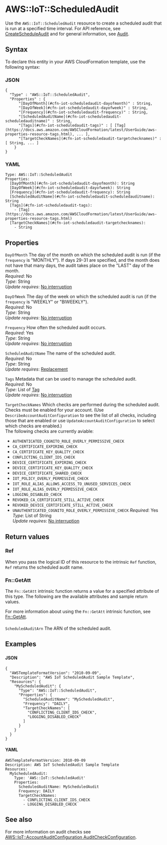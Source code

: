 # AWS::IoT::ScheduledAudit<a name="aws-resource-iot-scheduledaudit"></a>

Use the `AWS::IoT::ScheduledAudit` resource to create a scheduled audit that is run at a specified time interval\. For API reference, see [CreateScheduleAudit](https://docs.aws.amazon.com/iot/latest/apireference/API_CreateScheduledAudit.html) and for general information, see [Audit](https://docs.aws.amazon.com/iot/latest/developerguide/device-defender-audit.html)\.

## Syntax<a name="aws-resource-iot-scheduledaudit-syntax"></a>

To declare this entity in your AWS CloudFormation template, use the following syntax:

### JSON<a name="aws-resource-iot-scheduledaudit-syntax.json"></a>

```
{
  "Type" : "AWS::IoT::ScheduledAudit",
  "Properties" : {
      "[DayOfMonth](#cfn-iot-scheduledaudit-dayofmonth)" : String,
      "[DayOfWeek](#cfn-iot-scheduledaudit-dayofweek)" : String,
      "[Frequency](#cfn-iot-scheduledaudit-frequency)" : String,
      "[ScheduledAuditName](#cfn-iot-scheduledaudit-scheduledauditname)" : String,
      "[Tags](#cfn-iot-scheduledaudit-tags)" : [ [Tag](https://docs.aws.amazon.com/AWSCloudFormation/latest/UserGuide/aws-properties-resource-tags.html), ... ],
      "[TargetCheckNames](#cfn-iot-scheduledaudit-targetchecknames)" : [ String, ... ]
    }
}
```

### YAML<a name="aws-resource-iot-scheduledaudit-syntax.yaml"></a>

```
Type: AWS::IoT::ScheduledAudit
Properties: 
  [DayOfMonth](#cfn-iot-scheduledaudit-dayofmonth): String
  [DayOfWeek](#cfn-iot-scheduledaudit-dayofweek): String
  [Frequency](#cfn-iot-scheduledaudit-frequency): String
  [ScheduledAuditName](#cfn-iot-scheduledaudit-scheduledauditname): String
  [Tags](#cfn-iot-scheduledaudit-tags): 
    - [Tag](https://docs.aws.amazon.com/AWSCloudFormation/latest/UserGuide/aws-properties-resource-tags.html)
  [TargetCheckNames](#cfn-iot-scheduledaudit-targetchecknames): 
    - String
```

## Properties<a name="aws-resource-iot-scheduledaudit-properties"></a>

`DayOfMonth`  <a name="cfn-iot-scheduledaudit-dayofmonth"></a>
The day of the month on which the scheduled audit is run \(if the `frequency` is "MONTHLY"\)\. If days 29\-31 are specified, and the month does not have that many days, the audit takes place on the "LAST" day of the month\.  
*Required*: No  
*Type*: String  
*Update requires*: [No interruption](https://docs.aws.amazon.com/AWSCloudFormation/latest/UserGuide/using-cfn-updating-stacks-update-behaviors.html#update-no-interrupt)

`DayOfWeek`  <a name="cfn-iot-scheduledaudit-dayofweek"></a>
The day of the week on which the scheduled audit is run \(if the `frequency` is "WEEKLY" or "BIWEEKLY"\)\.  
*Required*: No  
*Type*: String  
*Update requires*: [No interruption](https://docs.aws.amazon.com/AWSCloudFormation/latest/UserGuide/using-cfn-updating-stacks-update-behaviors.html#update-no-interrupt)

`Frequency`  <a name="cfn-iot-scheduledaudit-frequency"></a>
How often the scheduled audit occurs\.  
*Required*: Yes  
*Type*: String  
*Update requires*: [No interruption](https://docs.aws.amazon.com/AWSCloudFormation/latest/UserGuide/using-cfn-updating-stacks-update-behaviors.html#update-no-interrupt)

`ScheduledAuditName`  <a name="cfn-iot-scheduledaudit-scheduledauditname"></a>
The name of the scheduled audit\.  
*Required*: No  
*Type*: String  
*Update requires*: [Replacement](https://docs.aws.amazon.com/AWSCloudFormation/latest/UserGuide/using-cfn-updating-stacks-update-behaviors.html#update-replacement)

`Tags`  <a name="cfn-iot-scheduledaudit-tags"></a>
Metadata that can be used to manage the scheduled audit\.  
*Required*: No  
*Type*: List of [Tag](https://docs.aws.amazon.com/AWSCloudFormation/latest/UserGuide/aws-properties-resource-tags.html)  
*Update requires*: [No interruption](https://docs.aws.amazon.com/AWSCloudFormation/latest/UserGuide/using-cfn-updating-stacks-update-behaviors.html#update-no-interrupt)

`TargetCheckNames`  <a name="cfn-iot-scheduledaudit-targetchecknames"></a>
Which checks are performed during the scheduled audit\. Checks must be enabled for your account\. \(Use `DescribeAccountAuditConfiguration` to see the list of all checks, including those that are enabled or use `UpdateAccountAuditConfiguration` to select which checks are enabled\.\)  
 The following checks are currently aviable:   
+ `AUTHENTICATED_COGNITO_ROLE_OVERLY_PERMISSIVE_CHECK`
+ `CA_CERTIFICATE_EXPIRING_CHECK`
+ `CA_CERTIFICATE_KEY_QUALITY_CHECK`
+ `CONFLICTING_CLIENT_IDS_CHECK`
+ `DEVICE_CERTIFICATE_EXPIRING_CHECK`
+ `DEVICE_CERTIFICATE_KEY_QUALITY_CHECK`
+ `DEVICE_CERTIFICATE_SHARED_CHECK`
+ `IOT_POLICY_OVERLY_PERMISSIVE_CHECK`
+ `IOT_ROLE_ALIAS_ALLOWS_ACCESS_TO_UNUSED_SERVICES_CHECK`
+ `IOT_ROLE_ALIAS_OVERLY_PERMISSIVE_CHECK`
+ `LOGGING_DISABLED_CHECK`
+ `REVOKED_CA_CERTIFICATE_STILL_ACTIVE_CHECK`
+ `REVOKED_DEVICE_CERTIFICATE_STILL_ACTIVE_CHECK`
+ `UNAUTHENTICATED_COGNITO_ROLE_OVERLY_PERMISSIVE_CHECK`
*Required*: Yes  
*Type*: List of String  
*Update requires*: [No interruption](https://docs.aws.amazon.com/AWSCloudFormation/latest/UserGuide/using-cfn-updating-stacks-update-behaviors.html#update-no-interrupt)

## Return values<a name="aws-resource-iot-scheduledaudit-return-values"></a>

### Ref<a name="aws-resource-iot-scheduledaudit-return-values-ref"></a>

 When you pass the logical ID of this resource to the intrinsic `Ref` function, `Ref` returns the scheduled audit name\.

### Fn::GetAtt<a name="aws-resource-iot-scheduledaudit-return-values-fn--getatt"></a>

The `Fn::GetAtt` intrinsic function returns a value for a specified attribute of this type\. The following are the available attributes and sample return values\.

For more information about using the `Fn::GetAtt` intrinsic function, see [Fn::GetAtt](https://docs.aws.amazon.com/AWSCloudFormation/latest/UserGuide/intrinsic-function-reference-getatt.html)\.

#### <a name="aws-resource-iot-scheduledaudit-return-values-fn--getatt-fn--getatt"></a>

`ScheduledAuditArn`  <a name="ScheduledAuditArn-fn::getatt"></a>
The ARN of the scheduled audit\.

## Examples<a name="aws-resource-iot-scheduledaudit--examples"></a>



### <a name="aws-resource-iot-scheduledaudit--examples--"></a>



#### JSON<a name="aws-resource-iot-scheduledaudit--examples----json"></a>

```
{
  "AWSTemplateFormatVersion": "2010-09-09",
  "Description": "AWS IoT ScheduledAudit Sample Template",
  "Resources": {
    "MyScheduledAudit": {
      "Type": "AWS::IoT::ScheduledAudit",
      "Properties": {
        "ScheduledAuditName": "MyScheduledAudit",
        "Frequency": "DAILY",
        "TargetCheckNames": [
          "CONFLICTING_CLIENT_IDS_CHECK",
          "LOGGING_DISABLED_CHECK"
        ]
      }
    }
  }
}
```

#### YAML<a name="aws-resource-iot-scheduledaudit--examples----yaml"></a>

```
AWSTemplateFormatVersion: 2010-09-09
Description: AWS IoT ScheduledAudit Sample Template
Resources:
  MyScheduledAudit:
    Type: 'AWS::IoT::ScheduledAudit'
    Properties:
      ScheduledAuditName: MyScheduledAudit
      Frequency: DAILY
      TargetCheckNames:
        - CONFLICTING_CLIENT_IDS_CHECK
        - LOGGING_DISABLED_CHECK
```

## See also<a name="aws-resource-iot-scheduledaudit--seealso"></a>

For more information on audit checks see [AWS::IoT::AccountAuditConfiguration AuditCheckConfiguration](https://docs.aws.amazon.com/AWSCloudFormation/latest/UserGuide/aws-properties-iot-accountauditconfiguration-auditcheckconfigurations.html)\.